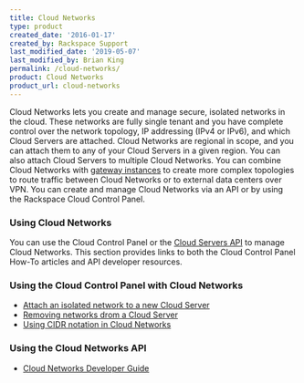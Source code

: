 ```yaml
---
title: Cloud Networks
type: product
created_date: '2016-01-17'
created_by: Rackspace Support
last_modified_date: '2019-05-07'
last_modified_by: Brian King
permalink: /cloud-networks/
product: Cloud Networks
product_url: cloud-networks
---
```


Cloud Networks lets you create and manage secure, isolated networks in the cloud. These networks are fully single tenant and you have complete control over the network topology, IP addressing (IPv4 or IPv6), and which Cloud Servers are attached. Cloud Networks are regional in scope, and you can attach them to any of your Cloud Servers in a given region. You can also attach Cloud Servers to multiple Cloud Networks. You can combine Cloud Networks with [gateway instances](https://developer.rackspace.com/docs/user-guides/infrastructure/cloud-config/network/cloud-networks-product-concepts/network-gateway-instances/#network-gateway-instances) to create more complex topologies to route traffic between Cloud Networks or to external data centers over VPN. You can create and manage Cloud Networks via an API or by using the Rackspace Cloud Control Panel.

### Using Cloud Networks 

You can use the Cloud Control Panel or the [Cloud Servers API](https://developer.rackspace.com/docs/cloud-networks/v2/developer-guide/#document-api-reference) to manage Cloud Networks. This section provides links to both the Cloud Control Panel How-To articles and API developer resources.

### Using the Cloud Control Panel with Cloud Networks

- [Attach an isolated network to a new Cloud Server](/how-to/create-an-isolated-cloud-network-and-attach-it-to-a-server "Create an isolated Cloud Network")
- [Removing networks drom a Cloud Server](/how-to/removing-networks-from-a-cloud-server "Removing networks from a Cloud Server")
- [Using CIDR notation in Cloud Networks](/how-to/using-cidr-notation-in-cloud-networks "CIDR Notation")

### Using the Cloud Networks API

- [Cloud Networks Developer Guide](https://developer.rackspace.com/docs/cloud-networks/v2/developer-guide/)
